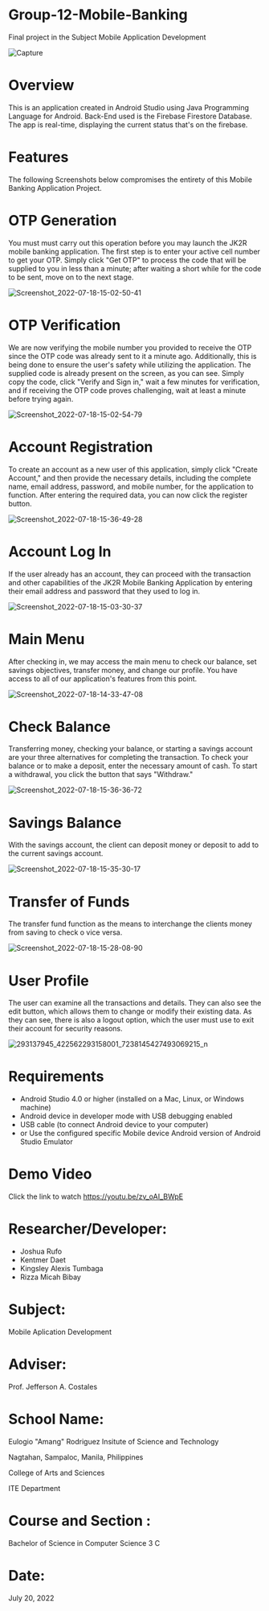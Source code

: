 # Group-12-Mobile-Banking
Final project in the Subject Mobile Application Development

![Capture](https://user-images.githubusercontent.com/107467802/179892522-a910fffe-7465-4c71-8b4d-3b110dfd6d29.PNG)

# Overview
This is an application created in Android Studio using Java Programming Language for Android. Back-End used is the Firebase Firestore Database. The app is real-time, displaying the current status that's on the firebase.

# Features
The following Screenshots below compromises the entirety of this Mobile Banking Application Project.

# OTP Generation
You must must carry out this operation before you may launch the JK2R mobile banking application. The first step is to enter your active cell number to get your OTP. Simply click "Get OTP" to process the code that will be supplied to you in less than a minute; after waiting a short while for the code to be sent, move on to the next stage.

![Screenshot_2022-07-18-15-02-50-41](https://user-images.githubusercontent.com/107467802/179890433-e5084d38-bfb4-49ce-9572-744171d821c6.jpg)

# OTP Verification
We are now verifying the mobile number you provided to receive the OTP since the OTP code was already sent to it a minute ago. Additionally, this is being done to ensure the user's safety while utilizing the application. The supplied code is already present on the screen, as you can see. Simply copy the code, click "Verify and Sign in," wait a few minutes for verification, and if receiving the OTP code proves challenging, wait at least a minute before trying again.

![Screenshot_2022-07-18-15-02-54-79](https://user-images.githubusercontent.com/107467802/179890456-99206937-ee85-4da5-bc51-eb10e032451d.jpg)

# Account Registration
To create an account as a new user of this application, simply click "Create Account," and then provide the necessary details, including the complete name, email address, password, and mobile number, for the application to function. After entering the required data, you can now click the register button.

![Screenshot_2022-07-18-15-36-49-28](https://user-images.githubusercontent.com/107467802/179891674-ccdcef07-7174-4a23-a801-85c5b2fc4009.jpg)

# Account Log In
If the user already has an account, they can proceed with the transaction and other capabilities of the JK2R Mobile Banking Application by entering their email address and password that they used to log in.

![Screenshot_2022-07-18-15-03-30-37](https://user-images.githubusercontent.com/107467802/179891713-b28fa1af-1799-41fe-a2ff-23c9cba28043.jpg)

# Main Menu
After checking in, we may access the main menu to check our balance, set savings objectives, transfer money, and change our profile. You have access to all of our application's features from this point.

![Screenshot_2022-07-18-14-33-47-08](https://user-images.githubusercontent.com/107467802/179890062-84ac4ea7-f493-4749-87c1-54e993a3acdb.jpg)

# Check Balance
 Transferring money, checking your balance, or starting a savings account are your three alternatives for completing the transaction. To check your balance or to make a deposit, enter the necessary amount of cash. To start a withdrawal, you click the button that says "Withdraw."
 
![Screenshot_2022-07-18-15-36-36-72](https://user-images.githubusercontent.com/107467802/179891568-8d0928db-81fa-4e23-a0e5-26a436183d85.jpg)

# Savings Balance
With the savings account, the client can deposit money or deposit to add to the current savings account.

![Screenshot_2022-07-18-15-35-30-17](https://user-images.githubusercontent.com/107467802/179891339-242e4206-4139-4594-b9a8-b05a8d05ae2a.jpg)

# Transfer of Funds
The transfer fund function as the means to interchange the clients money from saving to check o vice versa.

![Screenshot_2022-07-18-15-28-08-90](https://user-images.githubusercontent.com/107467802/179891084-e802e9df-6ae9-4337-8f03-9f26675aba3b.jpg)
 
# User Profile
The user can examine all the transactions and details. They can also see the edit button, which allows them to change or modify their existing data. As they can see, there is also a logout option, which the user must use to exit their account for security reasons.

![293137945_422562293158001_7238145427493069215_n](https://user-images.githubusercontent.com/107467802/179890400-d8c29214-df25-4db2-912b-b56f4ca188ba.jpg)

# Requirements
* Android Studio 4.0 or higher (installed on a Mac, Linux, or Windows machine)
* Android device in developer mode with USB debugging enabled
* USB cable (to connect Android device to your computer)
* or Use the configured specific Mobile device Android version of Android Studio Emulator


# Demo Video
Click the link to watch https://youtu.be/zv_oAI_BWpE

# Researcher/Developer:
  * Joshua Rufo
  * Kentmer Daet
  * Kingsley Alexis Tumbaga
  * Rizza Micah Bibay
  
# Subject:
Mobile Aplication Development

# Adviser:
Prof. Jefferson A. Costales

# School Name:
Eulogio "Amang" Rodriguez Insitute of Science and Technology

Nagtahan, Sampaloc, Manila, Philippines

College of Arts and Sciences

ITE Department

# Course and Section :
Bachelor of Science in Computer Science 3 C

# Date:
July 20, 2022
